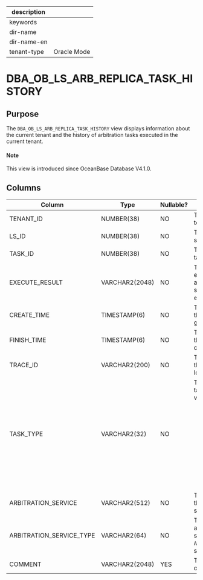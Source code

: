 | description ||
|---|---|
| keywords ||
| dir-name ||
| dir-name-en ||
| tenant-type | Oracle Mode |

# DBA_OB_LS_ARB_REPLICA_TASK_HISTORY

## Purpose

The `DBA_OB_LS_ARB_REPLICA_TASK_HISTORY` view displays information about the current tenant and the history of arbitration tasks executed in the current tenant. 

<main id="notice" type='explain'>
  <h4>Note</h4>
  <p>This view is introduced since OceanBase Database V4.1.0. </p>
</main>

## Columns

| Column | Type | Nullable? | Description |
| --- | --- | --- | --- |
| TENANT_ID | NUMBER(38) | NO | The ID of the tenant. |
| LS_ID | NUMBER(38) | NO | The ID of the log stream. |
| TASK_ID | NUMBER(38) | NO | The ID of the task. |
| EXECUTE_RESULT | VARCHAR2(2048) | NO | The task execution result and duration, such as `[ret:0; elapsed:72160;]`. |
| CREATE_TIME | TIMESTAMP(6) | NO | The time when the task was generated. |
| FINISH_TIME | TIMESTAMP(6) | NO | The time when the task was completed. |
| TRACE_ID | VARCHAR2(200) | NO | The trace ID of the task in the log. |
| TASK_TYPE | VARCHAR2(32) | NO | The type of the task. Valid values:<ul><li> `ADD REPLICA`: indicates a replica adding task. </li><li> `REMOVE REPLICA`: indicates a replica deletion task. </li></ul> |
| ARBITRATION_SERVICE | VARCHAR2(512) | NO | The endpoint of the arbitration service. |
| ARBITRATION_SERVICE_TYPE | VARCHAR2(64) | NO | The type of the arbitration service. Only `ADDR` is supported. |
| COMMENT | VARCHAR2(2048) | YES | The description of the task. |

